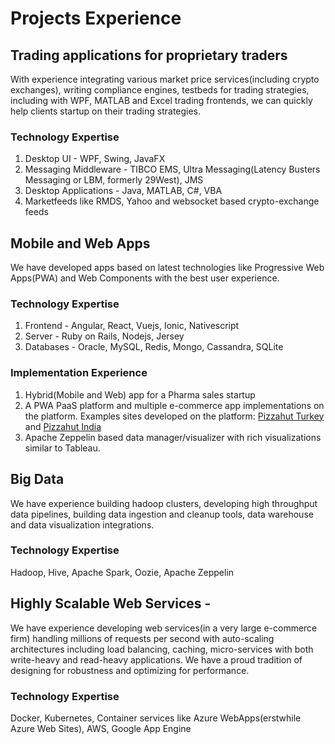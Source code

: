 


# Projects Experience
## Trading applications for proprietary traders
With experience integrating various market price services(including crypto exchanges), writing compliance engines, testbeds for trading strategies, including with WPF, MATLAB and Excel trading frontends, we can quickly help clients startup on their trading strategies.

### Technology Expertise
1. Desktop UI - WPF, Swing, JavaFX
2. Messaging Middleware - TIBCO EMS, Ultra Messaging(Latency Busters Messaging or LBM, formerly 29West), JMS
3. Desktop Applications - Java, MATLAB, C#, VBA
4. Marketfeeds like RMDS, Yahoo and websocket based crypto-exchange feeds

## Mobile and Web Apps
We have developed apps based on latest technologies like Progressive Web Apps(PWA) and Web Components with the best user experience.

### Technology Expertise
1. Frontend - Angular, React, Vuejs, Ionic, Nativescript
2. Server - Ruby on Rails, Nodejs, Jersey
3. Databases - Oracle, MySQL, Redis, Mongo, Cassandra, SQLite

### Implementation Experience
1. Hybrid(Mobile and Web) app for a Pharma sales startup
2. A PWA PaaS platform and multiple e-commerce app implementations on the platform. Examples sites developed on the platform: [Pizzahut Turkey](https://phturkey.capillary.in/product/evlere-servis-f%C4%B1rsatlar%C4%B1/delivery-campaigns) and [Pizzahut India](https://phindia.capillary.in/)
3. Apache Zeppelin based data manager/visualizer with rich visualizations similar to Tableau.

## Big Data
We have experience building hadoop clusters, developing high throughput data pipelines, building data ingestion and cleanup tools, data warehouse and data visualization integrations.
    
### Technology Expertise
Hadoop, Hive, Apache Spark, Oozie, Apache Zeppelin
## Highly Scalable Web Services -
We have experience developing web services(in a very large e-commerce firm) handling millions of requests per second with auto-scaling architectures including load balancing, caching, micro-services with both write-heavy and read-heavy applications. We have a proud tradition of designing for robustness and optimizing for performance.

### Technology Expertise
Docker, Kubernetes, Container services like Azure WebApps(erstwhile Azure Web Sites), AWS, Google App Engine

